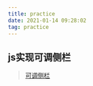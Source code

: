 ```yaml
---
title: practice
date: 2021-01-14 09:28:02
tag: practice
---
```


## js实现可调侧栏
>[可调侧栏](/practice/test/01 "js->可调侧栏")
